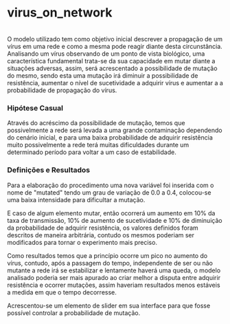 # virus_on_network
<br>
O modelo utilizado tem como objetivo inicial descrever a propagação de um vírus em uma rede e como a mesma pode reagir diante desta circunstância. Analisando um vírus observando de um ponto de vista biológico, uma característica fundamental trata-se da sua capacidade em mutar diante a situações adversas, assim, será acrescentado a possibilidade de mutação do mesmo, sendo esta uma mutação irá diminuir a possibilidade de resistência, aumentar o nível de sucetividade a adquirir vírus e aumentar a a probabilidade de propagação do vírus.

<h3>Hipótese Casual</h3>

Através do acréscimo da possibilidade de mutação, temos que possivelmente a rede será levada a uma grande contaminação dependendo do cenário inicial, e para uma baixa probabilidade de adquirir resistência muito possivelmente a rede terá muitas dificuldades durante um determinado período para voltar a um caso de estabilidade.

<h3>Definições e Resultados</h3>

<p>
Para a elaboração do procedimento uma nova variável foi inserida com o nome de "mutated" tendo um grau de variação de 0.0 a 0.4, colocou-se uma baixa intensidade para dificultar a mutação.
</p>
<p>
E caso de algum elemento mutar, então ocorrerá um aumento em 10% da taxa de transmissão, 10% de aumento de sucetividade e 10% de diminuição da probabilidade de adquirir resistência, os valores definidos foram descritos de maneira arbitrária, contudo os mesmos poderiam ser modificados para tornar o experimento mais preciso.
<p>
Como resultados temos que a princípio ocorre um pico no aumento do vírus, contudo, após a passagem do tempo, independente de ser ou não mutante a rede irá se estabilizar e lentamente haverá uma queda, o modelo analisado poderia ser mais apurado ao criar melhor a disputa entre adquirir resistência e ocorrer mutações, assim haveriam resultados menos estáveis a medida em que o tempo decorresse.
</p>
<p>
Acrescentou-se um elemento de slider em sua interface para que fosse possível controlar a probabilidade de mutação.
</p>
